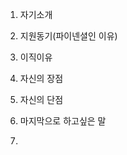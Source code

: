
1. 자기소개
2. 지원동기(파이넨셜인 이유)
3. 이직이유
4. 자신의 장점
5. 자신의 단점
6. 마지막으로 하고싶은 말




1. 
<!--stackedit_data:
eyJoaXN0b3J5IjpbLTEzMzMxOTg3NzldfQ==
-->